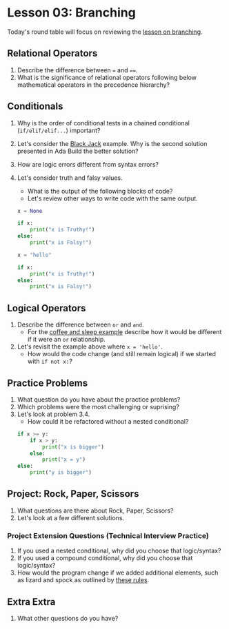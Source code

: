# Lesson 03: Branching

Today's round table will focus on reviewing the [lesson on branching](XXX).

## Relational Operators

1. Describe the difference between `=` and `==`.
1. What is the significance of relational operators following below mathematical operators in the precedence hierarchy?


## Conditionals
1. Why is the order of conditional tests in a chained conditional (`if/elif/elif...`) important? 
1. Let's consider the [Black Jack](https://colab.research.google.com/drive/1huE7PyavZSJIou4mh5G2e7yfG08Vb7da#scrollTo=1fttbcPz-XVv) example. Why is the second solution presented in Ada Build the better solution?
1. How are logic errors different from syntax errors?
1. Let's consider truth and falsy values. 
    * What is the output of the following blocks of code?
    * Let's review other ways to write code with the same output.
    
    ```python
    x = None

    if x:
        print("x is Truthy!")
    else:
        print("x is Falsy!")
    ```

    ```python
    x = "hello"

    if x:
        print("x is Truthy!")
    else:
        print("x is Falsy!")
    ```

## Logical Operators
1. Describe the difference between `or` and `and`. 
    * For the [coffee and sleep example](XXX) describe how it would be different if it were an `or` relationship.
1. Let's revisit the example above where `x = 'hello'`. 
    * How would the code change (and still remain logical) if we started with `if not x:`?

## Practice Problems
1. What question do you have about the practice problems?
1. Which problems were the most challenging or suprising?
1. Let's look at problem 3.4. 
    * How could it be refactored without a nested conditional?
    ```python
    if x >= y:
        if x > y:
            print("x is bigger")
        else:
            print("x = y")
    else:
        print("y is bigger")
    ```

## Project: Rock, Paper, Scissors
1. What questions are there about Rock, Paper, Scissors?
1. Let's look at a few different solutions.

### Project Extension Questions (Technical Interview Practice)
1. If you used a nested conditional, why did you choose that logic/syntax?
1. If you used a compound conditional, why did you choose that logic/syntax?
1. How would the program change if we added additional elements, such as lizard and spock as outlined by [these rules](https://roshambo.me/rules/).

## Extra Extra

1. What other questions do you have?
